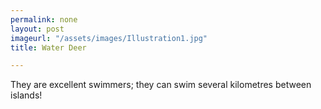 ```yaml
---
permalink: none
layout: post
imageurl: "/assets/images/Illustration1.jpg"
title: Water Deer

---
```


They are excellent swimmers; they can swim several kilometres between islands!
